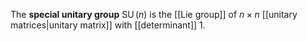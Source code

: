The **special unitary group** $\operatorname{SU}(n)$ is the [[Lie group]] of $n\times n$ [[unitary matrices|unitary matrix]] with [[determinant]] 1.